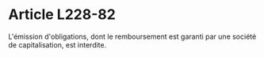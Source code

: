 # Article L228-82

L'émission d'obligations, dont le remboursement est garanti par une société de capitalisation, est interdite.